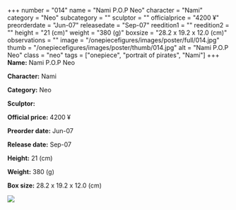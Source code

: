+++
number = "014"
name = "Nami P.O.P Neo"
character = "Nami"
category = "Neo"
subcategory = ""
sculptor = ""
officialprice = "4200 ¥"
preorderdate = "Jun-07"
releasedate = "Sep-07"
reedition1 = ""
reedition2 = ""
height = "21 (cm)"
weight = "380 (g)"
boxsize = "28.2 x 19.2 x 12.0 (cm)"
observations = ""
image = "/onepiecefigures/images/poster/full/014.jpg"
thumb = "/onepiecefigures/images/poster/thumb/014.jpg"
alt = "Nami P.O.P Neo"
class = "neo"
tags = ["onepiece", "portrait of pirates",  "Nami"]
+++
**Name:** Nami P.O.P Neo

**Character:** Nami

**Category:** Neo 

**Sculptor:** 

**Official price:** 4200 ¥

**Preorder date:** Jun-07

**Release date:** Sep-07

**Height:** 21 (cm)

**Weight:** 380 (g)

**Box size:** 28.2 x 19.2 x 12.0 (cm)

<img src="/onepiecefigures/images/poster/thumb/014.jpg">